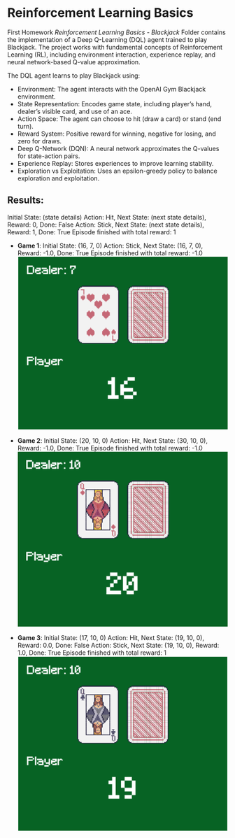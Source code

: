 # Reinforcement Learning Basics
First Homework _Reinforcement Learning Basics - Blackjack_ Folder contains the implementation of a Deep Q-Learning (DQL) agent trained to play Blackjack. The project works with fundamental concepts of Reinforcement Learning (RL), including environment interaction, experience replay, and neural network-based Q-value approximation.

The DQL agent learns to play Blackjack using:

- Environment: The agent interacts with the OpenAI Gym Blackjack environment.
- State Representation: Encodes game state, including player’s hand, dealer’s visible card, and use of an ace.
- Action Space: The agent can choose to hit (draw a card) or stand (end turn).
- Reward System: Positive reward for winning, negative for losing, and zero for draws.
- Deep Q-Network (DQN): A neural network approximates the Q-values for state-action pairs.
- Experience Replay: Stores experiences to improve learning stability.
- Exploration vs Exploitation: Uses an epsilon-greedy policy to balance exploration and exploitation.

## Results: 
Initial State: (state details)
Action: Hit, Next State: (next state details), Reward: 0, Done: False
Action: Stick, Next State: (next state details), Reward: 1, Done: True
Episode finished with total reward: 1

- **Game 1**:
Initial State: (16, 7, 0)
Action: Stick, Next State: (16, 7, 0), Reward: -1.0, Done: True
Episode finished with total reward: -1.0
![image](imagenes\result-1-figure.png)

- **Game 2**:
Initial State: (20, 10, 0)
Action: Hit, Next State: (30, 10, 0), Reward: -1.0, Done: True
Episode finished with total reward: -1.0
![image](imagenes\result-2-figure.png)

- **Game 3**:
Initial State: (17, 10, 0)
Action: Hit, Next State: (19, 10, 0), Reward: 0.0, Done: False
Action: Stick, Next State: (19, 10, 0), Reward: 1.0, Done: True
Episode finished with total reward: 1
![image](imagenes\result-3-figure.png)